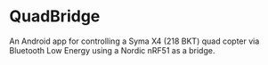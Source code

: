 # QuadBridge
An Android app for controlling a Syma X4 (218 BKT) quad copter via Bluetooth Low Energy using a Nordic nRF51 as a bridge.
